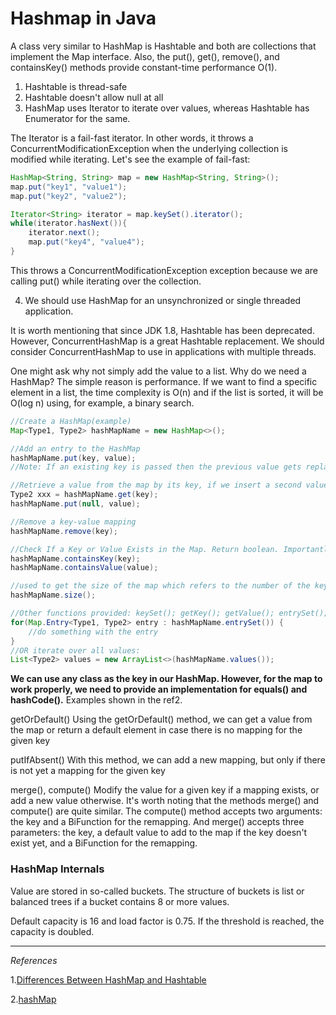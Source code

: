 # Hashmap in Java 

A class very similar to HashMap is Hashtable and both are collections that implement the Map interface. Also, the put(), get(), remove(), and containsKey() methods provide constant-time performance O(1).

1. Hashtable is thread-safe
2. Hashtable doesn't allow null at all
3. HashMap uses Iterator to iterate over values, whereas Hashtable has Enumerator for the same.

The Iterator is a fail-fast iterator. In other words, it throws a ConcurrentModificationException when the underlying collection is modified while iterating. Let's see the example of fail-fast:
```java
HashMap<String, String> map = new HashMap<String, String>();
map.put("key1", "value1");
map.put("key2", "value2");

Iterator<String> iterator = map.keySet().iterator();
while(iterator.hasNext()){ 
    iterator.next();
    map.put("key4", "value4");
}
```
This throws a ConcurrentModificationException exception because we are calling put() while iterating over the collection.

4. We should use HashMap for an unsynchronized or single threaded application.

It is worth mentioning that since JDK 1.8, Hashtable has been deprecated. However, ConcurrentHashMap is a great Hashtable replacement. We should consider ConcurrentHashMap to use in applications with multiple threads.

One might ask why not simply add the value to a list. Why do we need a HashMap? The simple reason is performance. If we want to find a specific element in a list, the time complexity is O(n) and if the list is sorted, it will be O(log n) using, for example, a binary search.

```java
//Create a HashMap(example)
Map<Type1, Type2> hashMapName = new HashMap<>();

//Add an entry to the HashMap
hashMapName.put(key, value);
//Note: If an existing key is passed then the previous value gets replaced by the new value. If a new pair is passed, then the pair gets inserted as a whole.

//Retrieve a value from the map by its key, if we insert a second value with the same key, we'll only get the last inserted value for that key. HashMap also allows us to have null as a key
Type2 xxx = hashMapName.get(key);
hashMapName.put(null, value);

//Remove a key-value mapping
hashMapName.remove(key);

//Check If a Key or Value Exists in the Map. Return boolean. Importantly, the complexity to check if a key exists is O(1), while the complexity to check for an element is O(n), as it's necessary to loop over all the elements in the map.
hashMapName.containsKey(key);
hashMapName.containsValue(value);

//used to get the size of the map which refers to the number of the key-value pair or mappings in the Map
hashMapName.size();

//Other functions provided: keySet(); getKey(); getValue(); entrySet();
for(Map.Entry<Type1, Type2> entry : hashMapName.entrySet()) {
    //do something with the entry
}
//OR iterate over all values:
List<Type2> values = new ArrayList<>(hashMapName.values());
```
**We can use any class as the key in our HashMap. However, for the map to work properly, we need to provide an implementation for equals() and hashCode().** Examples shown in the ref2.

getOrDefault()
Using the getOrDefault() method, we can get a value from the map or return a default element in case there is no mapping for the given key

putIfAbsent()
With this method, we can add a new mapping, but only if there is not yet a mapping for the given key

merge(), compute()
Modify the value for a given key if a mapping exists, or add a new value otherwise. It's worth noting that the methods merge() and compute() are quite similar. The compute() method accepts two arguments: the key and a BiFunction for the remapping. And merge() accepts three parameters: the key, a default value to add to the map if the key doesn't exist yet, and a BiFunction for the remapping.

### HashMap Internals

Value are stored in so-called buckets. The structure of buckets is list or balanced trees if a bucket contains 8 or more values.

Default capacity is 16 and load factor is 0.75. If the threshold is reached, the capacity is doubled.







---
*References*

1.[Differences Between HashMap and Hashtable](https://www.baeldung.com/hashmap-hashtable-differences)

2.[hashMap](https://www.baeldung.com/java-hashmap)